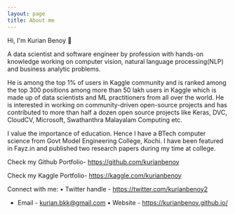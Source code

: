 ```yaml
---
layout: page
title: About me
---
```


Hi, I'm Kurian Benoy 👋

A data scientist and software  engineer by profession with hands-on knowledge working on computer vision, natural language processing(NLP) and business analytic problems.

He is among  the top 1% of users in Kaggle community and is ranked among the top 300 positions among more than 50 lakh users in Kaggle which is made up of data scientists and ML practitioners from all over the world. He is interested in working on community-driven open-source projects and has contributed to more than half a dozen open source projects like Keras, DVC, CloudCV, Microsoft, Swathanthra Malayalam Computing etc.

I value the importance of education. Hence I have a BTech computer science from Govt Model Engineering College, Kochi. I have been featured in Fayz.in and published two research papers during my time at college.

Check my Github Portfolio- https://github.com/kurianbenoy

Check my Kaggle Portfolio- https://kaggle.com/kurianbenoy

Connect with me:
• Twitter handle - https://twitter.com/kurianbenoy2
* Email - kurian.bkk@gmail.com
• Website - https://kurianbenoy.github.io/
